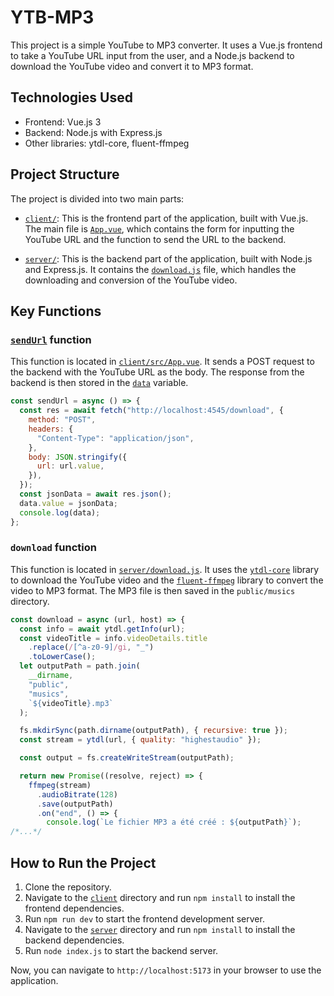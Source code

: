# YTB-MP3

This project is a simple YouTube to MP3 converter. It uses a Vue.js frontend to take a YouTube URL input from the user, and a Node.js backend to download the YouTube video and convert it to MP3 format.

## Technologies Used

- Frontend: Vue.js 3
- Backend: Node.js with Express.js
- Other libraries: ytdl-core, fluent-ffmpeg

## Project Structure

The project is divided into two main parts:

- [`client/`](command:_github.copilot.openRelativePath?%5B%22client%2F%22%5D "client/"): This is the frontend part of the application, built with Vue.js. The main file is [`App.vue`](command:_github.copilot.openRelativePath?%5B%22client%2Fsrc%2FApp.vue%22%5D "client\src\App.vue"), which contains the form for inputting the YouTube URL and the function to send the URL to the backend.

- [`server/`](command:_github.copilot.openRelativePath?%5B%22server%2F%22%5D "server/"): This is the backend part of the application, built with Node.js and Express.js. It contains the [`download.js`](command:_github.copilot.openRelativePath?%5B%22server%2Fdownload.js%22%5D "server\download.js") file, which handles the downloading and conversion of the YouTube video.

## Key Functions

### [`sendUrl`](command:_github.copilot.openSymbolInFile?%5B%22client%2Fsrc%2FApp.vue%22%2C%22sendUrl%22%5D "client/src/App.vue") function

This function is located in [`client/src/App.vue`](command:_github.copilot.openRelativePath?%5B%22client%2Fsrc%2FApp.vue%22%5D "client/src/App.vue"). It sends a POST request to the backend with the YouTube URL as the body. The response from the backend is then stored in the [`data`](command:_github.copilot.openSymbolInFile?%5B%22client%2Fsrc%2FApp.vue%22%2C%22data%22%5D "client/src/App.vue") variable.

```javascript
const sendUrl = async () => {
  const res = await fetch("http://localhost:4545/download", {
    method: "POST",
    headers: {
      "Content-Type": "application/json",
    },
    body: JSON.stringify({
      url: url.value,
    }),
  });
  const jsonData = await res.json();
  data.value = jsonData;
  console.log(data);
};
```

### `download` function

This function is located in [`server/download.js`](command:_github.copilot.openRelativePath?%5B%22server%2Fdownload.js%22%5D "server/download.js"). It uses the [`ytdl-core`](command:_github.copilot.openSymbolInFile?%5B%22server%2Fpackage.json%22%2C%22ytdl-core%22%5D "server/package.json") library to download the YouTube video and the [`fluent-ffmpeg`](command:_github.copilot.openSymbolInFile?%5B%22server%2Fpackage.json%22%2C%22fluent-ffmpeg%22%5D "server/package.json") library to convert the video to MP3 format. The MP3 file is then saved in the `public/musics` directory.

```javascript
const download = async (url, host) => {
  const info = await ytdl.getInfo(url);
  const videoTitle = info.videoDetails.title
    .replace(/[^a-z0-9]/gi, "_")
    .toLowerCase();
  let outputPath = path.join(
    __dirname,
    "public",
    "musics",
    `${videoTitle}.mp3`
  );

  fs.mkdirSync(path.dirname(outputPath), { recursive: true });
  const stream = ytdl(url, { quality: "highestaudio" });

  const output = fs.createWriteStream(outputPath);

  return new Promise((resolve, reject) => {
    ffmpeg(stream)
      .audioBitrate(128)
      .save(outputPath)
      .on("end", () => {
        console.log(`Le fichier MP3 a été créé : ${outputPath}`);
/*...*/
```

## How to Run the Project

1. Clone the repository.
2. Navigate to the [`client`](command:_github.copilot.openRelativePath?%5B%22client%22%5D "client") directory and run `npm install` to install the frontend dependencies.
3. Run `npm run dev` to start the frontend development server.
4. Navigate to the [`server`](command:_github.copilot.openRelativePath?%5B%22server%22%5D "server") directory and run `npm install` to install the backend dependencies.
5. Run `node index.js` to start the backend server.

Now, you can navigate to `http://localhost:5173` in your browser to use the application.
